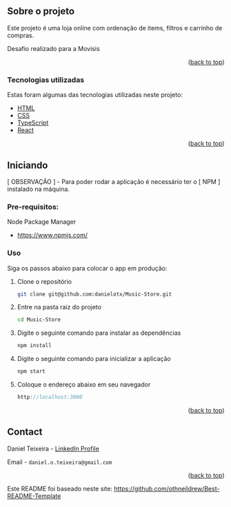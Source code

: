 <!-- ABOUT THE PROJECT -->
## Sobre o projeto

Este projeto é uma loja online com ordenação de items, filtros e carrinho de compras.

Desafio realizado para a Movisis

<p align="right">(<a href="#top">back to top</a>)</p>



### Tecnologias utilizadas

Estas foram algumas das tecnologias utilizadas neste projeto:

* [HTML](https://developer.mozilla.org/pt-BR/docs/Web/HTML)
* [CSS](https://developer.mozilla.org/pt-BR/docs/Web/CSS)
* [TypeScript](https://www.typescriptlang.org/)
* [React](https://reactjs.org/)


<p align="right">(<a href="#top">back to top</a>)</p>



<!-- GETTING STARTED -->
## Iniciando

[ OBSERVAÇÃO ] - Para poder rodar a aplicação é necessário ter o [ NPM ] instalado na máquina.

### Pre-requisitos:


Node Package Manager 
* https://www.npmjs.com/

### Uso

Siga os passos abaixo para colocar o app em produção:


1. Clone o repositório
   ```sh
   git clone git@github.com:danielotx/Music-Store.git
   ```
2. Entre na pasta raiz do projeto
   ```sh
   cd Music-Store
   ```
3. Digite o seguinte comando para instalar as dependências
   ```js
   npm install
   ```
3. Digite o seguinte comando para inicializar a aplicação
   ```js
   npm start
   ```
4. Coloque o endereço abaixo em seu navegador
   ```js
   http://localhost:3000
   ```

<p align="right">(<a href="#top">back to top</a>)</p>


<!-- CONTACT -->
## Contact

Daniel Teixeira - [LinkedIn Profile](https://www.linkedin.com/in/daniel-teixeira-074826211/)

Email - 
```daniel.o.teixeira@gmail.com```

<p align="right">(<a href="#top">back to top</a>)</p>

[linkedin-shield]: https://img.shields.io/badge/-LinkedIn-black.svg?style=for-the-badge&logo=linkedin&colorB=555
[linkedin-url]: https://www.linkedin.com/in/daniel-teixeira-074826211/
[product-screenshot]: readme-images/logo.jpeg


Este README foi baseado neste site: https://github.com/othneildrew/Best-README-Template
